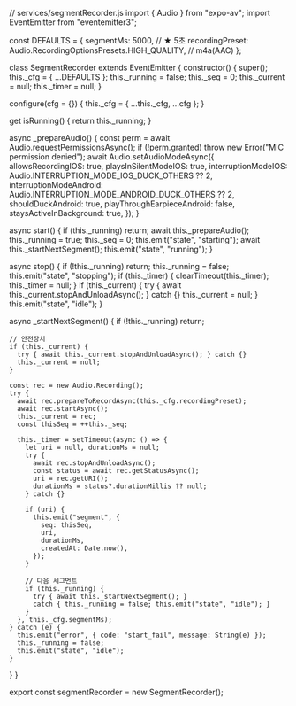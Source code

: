 // services/segmentRecorder.js
import { Audio } from "expo-av";
import EventEmitter from "eventemitter3";

const DEFAULTS = {
  segmentMs: 5000, // ★ 5초
  recordingPreset: Audio.RecordingOptionsPresets.HIGH_QUALITY, // m4a(AAC)
};

class SegmentRecorder extends EventEmitter {
  constructor() {
    super();
    this._cfg = { ...DEFAULTS };
    this._running = false;
    this._seq = 0;
    this._current = null;
    this._timer = null;
  }

  configure(cfg = {}) {
    this._cfg = { ...this._cfg, ...cfg };
  }

  get isRunning() {
    return this._running;
  }

  async _prepareAudio() {
    const perm = await Audio.requestPermissionsAsync();
    if (!perm.granted) throw new Error("MIC permission denied");
    await Audio.setAudioModeAsync({
      allowsRecordingIOS: true,
      playsInSilentModeIOS: true,
      interruptionModeIOS: Audio.INTERRUPTION_MODE_IOS_DUCK_OTHERS ?? 2,
      interruptionModeAndroid: Audio.INTERRUPTION_MODE_ANDROID_DUCK_OTHERS ?? 2,
      shouldDuckAndroid: true,
      playThroughEarpieceAndroid: false,
      staysActiveInBackground: true,
    });
  }

  async start() {
    if (this._running) return;
    await this._prepareAudio();
    this._running = true;
    this._seq = 0;
    this.emit("state", "starting");
    await this._startNextSegment();
    this.emit("state", "running");
  }

  async stop() {
    if (!this._running) return;
    this._running = false;
    this.emit("state", "stopping");
    if (this._timer) {
      clearTimeout(this._timer);
      this._timer = null;
    }
    if (this._current) {
      try { await this._current.stopAndUnloadAsync(); } catch {}
      this._current = null;
    }
    this.emit("state", "idle");
  }

  async _startNextSegment() {
    if (!this._running) return;

    // 안전장치
    if (this._current) {
      try { await this._current.stopAndUnloadAsync(); } catch {}
      this._current = null;
    }

    const rec = new Audio.Recording();
    try {
      await rec.prepareToRecordAsync(this._cfg.recordingPreset);
      await rec.startAsync();
      this._current = rec;
      const thisSeq = ++this._seq;

      this._timer = setTimeout(async () => {
        let uri = null, durationMs = null;
        try {
          await rec.stopAndUnloadAsync();
          const status = await rec.getStatusAsync();
          uri = rec.getURI();
          durationMs = status?.durationMillis ?? null;
        } catch {}

        if (uri) {
          this.emit("segment", {
            seq: thisSeq,
            uri,
            durationMs,
            createdAt: Date.now(),
          });
        }

        // 다음 세그먼트
        if (this._running) {
          try { await this._startNextSegment(); }
          catch { this._running = false; this.emit("state", "idle"); }
        }
      }, this._cfg.segmentMs);
    } catch (e) {
      this.emit("error", { code: "start_fail", message: String(e) });
      this._running = false;
      this.emit("state", "idle");
    }
  }
}

export const segmentRecorder = new SegmentRecorder();